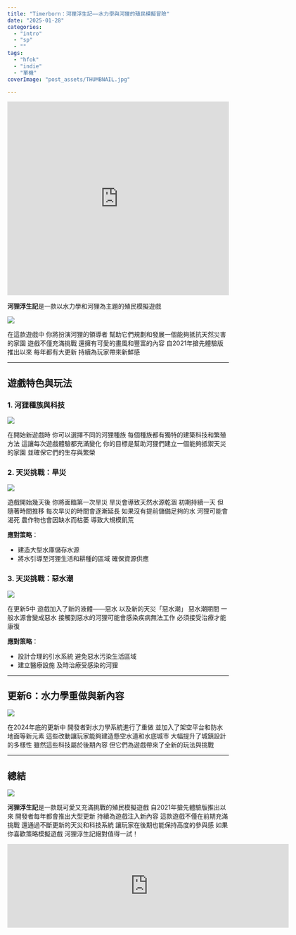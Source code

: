 ```yaml
---
title: "Timerborn：河狸浮生記——水力學與河狸的殖民模擬冒險"
date: "2025-01-28"
categories:
  - "intro"
  - "sp"
  - ""
tags:
  - "hfok"
  - "indie"
  - "單機"
coverImage: "post_assets/THUMBNAIL.jpg"

---
```


<!-- Embed -->

<iframe width="100%" height="440" src="https://www.youtube.com/embed/M44Gc6q2jBI" 
  title="YouTube video player" frameborder="0" allow="accelerometer; autoplay;
  clipboard-write; encrypted-media; gyroscope; picture-in-picture; web-share"
  referrerpolicy="strict-origin-when-cross-origin" allowfullscreen></iframe>


<!-- Context -->
**河狸浮生記**是一款以水力學和河狸為主題的殖民模擬遊戲

![](post_assets/20250128_16-14-58.png)

在這款遊戲中 你將扮演河狸的領導者
幫助它們規劃和發展一個能夠抵抗天然災害的家園
遊戲不僅充滿挑戰
還擁有可愛的畫風和豐富的內容
自2021年搶先體驗版推出以來
每年都有大更新
持續為玩家帶來新鮮感


---

## **遊戲特色與玩法**

### **1. 河狸種族與科技**

![](post_assets/20250128_16-17-23.png)

在開始新遊戲時
你可以選擇不同的河狸種族
每個種族都有獨特的建築科技和繁殖方法
這讓每次遊戲體驗都充滿變化
你的目標是幫助河狸們建立一個能夠抵禦天災的家園
並確保它們的生存與繁榮


### **2. 天災挑戰：旱災**

![](post_assets/20250128_16-15-35.png)

遊戲開始幾天後
你將面臨第一次旱災
旱災會導致天然水源乾涸
初期持續一天
但隨著時間推移
每次旱災的時間會逐漸延長
如果沒有提前儲備足夠的水
河狸可能會渴死
農作物也會因缺水而枯萎
導致大規模飢荒


**應對策略**：
- 建造大型水庫儲存水源
- 將水引導至河狸生活和耕種的區域
確保資源供應


### **3. 天災挑戰：惡水潮**

![](post_assets/20250128_16-18-38.png)

在更新5中
遊戲加入了新的液體——惡水
以及新的天災「惡水潮」
惡水潮期間 一般水源會變成惡水
接觸到惡水的河狸可能會感染疾病無法工作
必須接受治療才能康復


**應對策略**：
- 設計合理的引水系統
避免惡水污染生活區域
- 建立醫療設施
及時治療受感染的河狸


---

## **更新6：水力學重做與新內容**

![](post_assets/20250128_16-14-08.png)

在2024年底的更新中
開發者對水力學系統進行了重做
並加入了架空平台和防水地面等新元素
這些改動讓玩家能夠建造懸空水道和水底城市
大幅提升了城鎮設計的多樣性
雖然這些科技屬於後期內容
但它們為遊戲帶來了全新的玩法與挑戰


---

## **總結**

![](post_assets/20250128_16-14-41.png)

**河狸浮生記**是一款既可愛又充滿挑戰的殖民模擬遊戲
自2021年搶先體驗版推出以來
開發者每年都會推出大型更新
持續為遊戲注入新內容
這款遊戲不僅在前期充滿挑戰
還通過不斷更新的天災和科技系統
讓玩家在後期也能保持高度的參與感
如果你喜歡策略模擬遊戲
河狸浮生記絕對值得一試！


<iframe src="https://store.steampowered.com/widget/1062090/?utm_source=homepage&utm_campaign=mycampaign" frameborder="0" width="640" height="190"></iframe>



